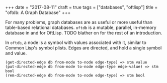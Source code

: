 +++
date = "2017-08-11"
draft = true
tags = ["databases", "oftlisp"]
title = "oftdb: A Graph Database"
+++

For many problems, graph databases are as useful or more useful than table-based relational databases.
`oftdb` is a mutable, parallel, in-memory database in and for OftLisp.
TODO blather on for the rest of an introduction.

In `oftdb`, a node is a symbol with values associated with it, similar to Common Lisp's symbol plists.
Edges are directed, and hold a single symbol and value.

```oftlisp
(get-directed-edge db from-node to-node edge-type) => stm value
(put-directed-edge db from-node to-node edge-type edge-value) => stm bool
(rem-directed-edge db from-node to-node edge-type) => stm bool
```
